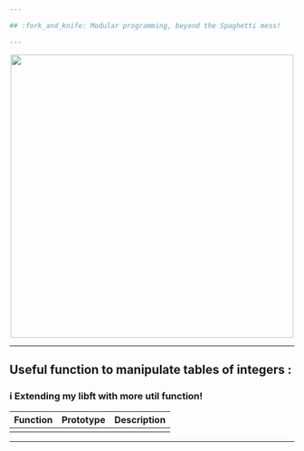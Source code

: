 ```yaml
---

## :fork_and_knife: Modular programming, beyond the Spaghetti mess!

---
```


</p>
<p align="center">
<img src="https://media2.giphy.com/media/l3vRf3QDkiCiNjXGM/giphy.gif?cid=790b761176ff3f599e97eecd1509a17c289bdf79c0ba4437&rid=giphy.gif&ct=g" width="500">
<p/>

---

## Useful function to manipulate tables of integers :

### :information_source: Extending my libft with more util function!

|Function | Prototype | Description |
|---      |---        |--- |
|   |   |   |
---

